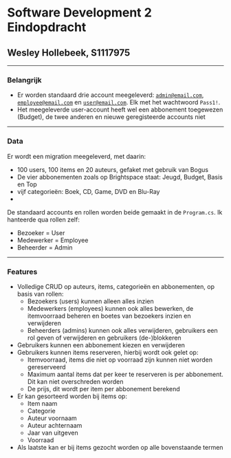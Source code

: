 # Software Development 2 Eindopdracht
## Wesley Hollebeek, S1117975

---

### Belangrijk
- Er worden standaard drie account meegeleverd: <code>admin@email.com</code>, <code>employee@email.com</code> en <code>user@email.com</code>. Elk met het wachtwoord <code>Pass1!</code>.
- Het meegeleverde user-account heeft wel een abbonement toegewezen (Budget), de twee anderen en nieuwe geregisteerde accounts niet

---

### Data
Er wordt een migration meegeleverd, met daarin:
- 100 users, 100 items en 20 auteurs, gefaket met gebruik van Bogus
- De vier abbonementen zoals op Brightspace staat: Jeugd, Budget, Basis en Top
- vijf categorieën: Boek, CD, Game, DVD en Blu-Ray
- 
De standaard accounts en rollen worden beide gemaakt in de <code>Program.cs</code>. Ik hanteerde qua rollen zelf:
- Bezoeker = User
- Medewerker = Employee
- Beheerder = Admin

---

### Features
- Volledige CRUD op auteurs, items, categorieën en abbonementen, op basis van rollen:
	- Bezoekers (users) kunnen alleen alles inzien
	- Medewerkers (employees) kunnen ook alles bewerken, de itemvoorraad beheren en boetes van bezoekers inzien en verwijderen
	- Beheerders (admins) kunnen ook alles verwijderen, gebruikers een rol geven of verwijderen en gebruikers (de-)blokkeren
- Gebruikers kunnen een abbonement kiezen en verwijderen
- Gebruikers kunnen items reserveren, hierbij wordt ook gelet op:
	- Itemvoorraad, items die niet op voorraad zijn kunnen niet worden gereserveerd
	- Maximum aantal items dat per keer te reserveren is per abbonement. Dit kan niet overschreden worden
	- De prijs, dit wordt per item per abbonement berekend
- Er kan gesorteerd worden bij items op:
	- Item naam
	- Categorie
	- Auteur voornaam
	- Auteur achternaam
	- Jaar van uitgeven
	- Voorraad
- Als laatste kan er bij items gezocht worden op alle bovenstaande termen
